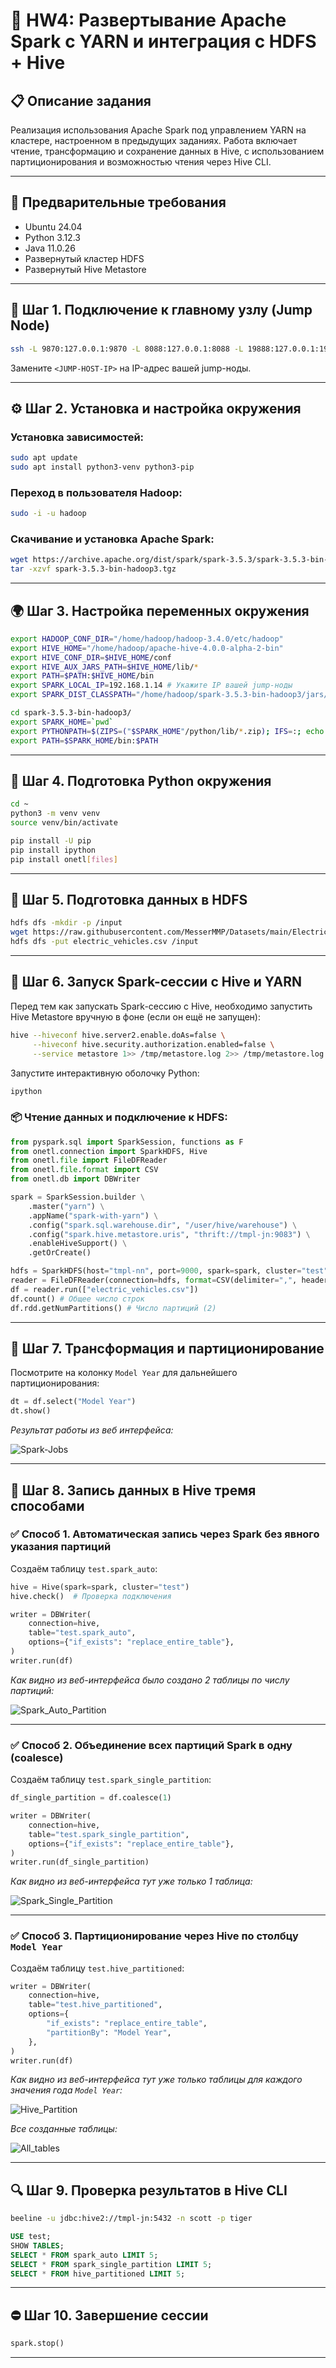 # 📘 HW4: Развертывание Apache Spark с YARN и интеграция с HDFS + Hive

## 📋 Описание задания

Реализация использования Apache Spark под управлением YARN на кластере, настроенном в предыдущих заданиях. Работа включает чтение, трансформацию и сохранение данных в Hive, с использованием партиционирования и возможностью чтения через Hive CLI.

---

## 🧰 Предварительные требования

- Ubuntu 24.04
- Python 3.12.3
- Java 11.0.26
- Развернутый кластер HDFS
- Развернутый Hive Metastore

---

## 🔐 Шаг 1. Подключение к главному узлу (Jump Node)

```bash
ssh -L 9870:127.0.0.1:9870 -L 8088:127.0.0.1:8088 -L 19888:127.0.0.1:19888 team@<JUMP-HOST-IP>
```

Замените `<JUMP-HOST-IP>` на IP-адрес вашей jump-ноды.

---

## ⚙️ Шаг 2. Установка и настройка окружения

### Установка зависимостей:

```bash
sudo apt update
sudo apt install python3-venv python3-pip
```

### Переход в пользователя Hadoop:

```bash
sudo -i -u hadoop
```

### Скачивание и установка Apache Spark:

```bash
wget https://archive.apache.org/dist/spark/spark-3.5.3/spark-3.5.3-bin-hadoop3.tgz
tar -xzvf spark-3.5.3-bin-hadoop3.tgz
```

---

## 🌍 Шаг 3. Настройка переменных окружения

```bash
export HADOOP_CONF_DIR="/home/hadoop/hadoop-3.4.0/etc/hadoop"
export HIVE_HOME="/home/hadoop/apache-hive-4.0.0-alpha-2-bin"
export HIVE_CONF_DIR=$HIVE_HOME/conf
export HIVE_AUX_JARS_PATH=$HIVE_HOME/lib/*
export PATH=$PATH:$HIVE_HOME/bin
export SPARK_LOCAL_IP=192.168.1.14 # Укажите IP вашей jump-ноды
export SPARK_DIST_CLASSPATH="/home/hadoop/spark-3.5.3-bin-hadoop3/jars/*:/home/hadoop/hadoop-3.4.0/etc/hadoop:/home/hadoop/hadoop-3.4.0/share/hadoop/common/lib/*:/home/hadoop/hadoop-3.4.0/share/hadoop/common/*:/home/hadoop/hadoop-3.4.0/share/hadoop/hdfs:/home/hadoop/hadoop-3.4.0/share/hadoop/hdfs/lib/*:/home/hadoop/hadoop-3.4.0/share/hadoop/hdfs/*:/home/hadoop/hadoop-3.4.0/share/hadoop/mapreduce/*:/home/hadoop/hadoop-3.4.0/share/hadoop/yarn:/home/hadoop/hadoop-3.4.0/share/hadoop/yarn/lib/*:/home/hadoop/hadoop-3.4.0/share/hadoop/yarn/*:/home/hadoop/apache-hive-4.0.0-alpha-2-bin/*:/home/hadoop/apache-hive-4.0.0-alpha-2-bin/lib/*"

cd spark-3.5.3-bin-hadoop3/
export SPARK_HOME=`pwd`
export PYTHONPATH=$(ZIPS=("$SPARK_HOME"/python/lib/*.zip); IFS=:; echo "${ZIPS[*]}"):$PYTHONPATH
export PATH=$SPARK_HOME/bin:$PATH
```

---

## 🧪 Шаг 4. Подготовка Python окружения

```bash
cd ~
python3 -m venv venv
source venv/bin/activate

pip install -U pip
pip install ipython
pip install onetl[files]
```

---

## 📂 Шаг 5. Подготовка данных в HDFS

```bash
hdfs dfs -mkdir -p /input
wget https://raw.githubusercontent.com/MesserMMP/Datasets/main/Electric_Vehicle_Population_Data.csv -O electric_vehicles.csv
hdfs dfs -put electric_vehicles.csv /input
```

---

## 🚀 Шаг 6. Запуск Spark-сессии с Hive и YARN

Перед тем как запускать Spark-сессию с Hive, необходимо запустить Hive Metastore вручную в фоне (если он ещё не запущен):

```bash
hive --hiveconf hive.server2.enable.doAs=false \
     --hiveconf hive.security.authorization.enabled=false \
     --service metastore 1>> /tmp/metastore.log 2>> /tmp/metastore.log &
```

Запустите интерактивную оболочку Python:
```bash
ipython
```

### 📦 Чтение данных и подключение к HDFS:

```python
from pyspark.sql import SparkSession, functions as F
from onetl.connection import SparkHDFS, Hive
from onetl.file import FileDFReader
from onetl.file.format import CSV
from onetl.db import DBWriter

spark = SparkSession.builder \
    .master("yarn") \
    .appName("spark-with-yarn") \
    .config("spark.sql.warehouse.dir", "/user/hive/warehouse") \
    .config("spark.hive.metastore.uris", "thrift://tmpl-jn:9083") \
    .enableHiveSupport() \
    .getOrCreate()

hdfs = SparkHDFS(host="tmpl-nn", port=9000, spark=spark, cluster="test")
reader = FileDFReader(connection=hdfs, format=CSV(delimiter=",", header=True), source_path="/input")
df = reader.run(["electric_vehicles.csv"])
df.count() # Общее число строк
df.rdd.getNumPartitions() # Число партиций (2)
```

---

## 🔁 Шаг 7. Трансформация и партиционирование

Посмотрите на  колонку `Model Year` для дальнейшего партиционирования:

```python
dt = df.select("Model Year")
dt.show()
```

*Результат работы из веб интерфейса:*

![Spark-Jobs](./screenshots/spark-jobs.png)

---


## 📝 Шаг 8. Запись данных в Hive тремя способами

### ✅ Способ 1. Автоматическая запись через Spark без явного указания партиций

Создаём таблицу `test.spark_auto`:

```python
hive = Hive(spark=spark, cluster="test")
hive.check()  # Проверка подключения

writer = DBWriter(
    connection=hive,
    table="test.spark_auto",
    options={"if_exists": "replace_entire_table"},
)
writer.run(df)
```

*Как видно из веб-интерфейса было создано 2 таблицы по числу партиций:*

![Spark_Auto_Partition](./screenshots/spark_auto_partition.png)

---

### ✅ Способ 2. Объединение всех партиций Spark в одну (coalesce)

Создаём таблицу `test.spark_single_partition`:

```python
df_single_partition = df.coalesce(1)

writer = DBWriter(
    connection=hive,
    table="test.spark_single_partition",
    options={"if_exists": "replace_entire_table"},
)
writer.run(df_single_partition)
```

*Как видно из веб-интерфейса тут уже только 1 таблица:*

![Spark_Single_Partition](./screenshots/spark_single_partition.png)

---

### ✅ Способ 3. Партиционирование через Hive по столбцу `Model Year`

Создаём таблицу `test.hive_partitioned`:

```python
writer = DBWriter(
    connection=hive,
    table="test.hive_partitioned",
    options={
        "if_exists": "replace_entire_table",
        "partitionBy": "Model Year",
    },
)
writer.run(df)
```

*Как видно из веб-интерфейса тут уже только таблицы для каждого значения года `Model Year`:*

![Hive_Partition](./screenshots/hive_partition.png)

*Все созданные таблицы:*

![All_tables](./screenshots/all_tables.png)


---

## 🔍 Шаг 9. Проверка результатов в Hive CLI


```bash
beeline -u jdbc:hive2://tmpl-jn:5432 -n scott -p tiger
```

```sql
USE test;
SHOW TABLES;
SELECT * FROM spark_auto LIMIT 5;
SELECT * FROM spark_single_partition LIMIT 5;
SELECT * FROM hive_partitioned LIMIT 5;
```

---

## ⛔ Шаг 10. Завершение сессии

```python
spark.stop()
```

---
